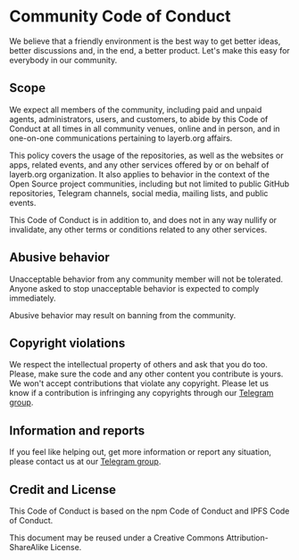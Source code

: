# Community Code of Conduct

We believe that a friendly environment is the best way to get better ideas, better discussions and, in the end, a better product. Let's make this easy for everybody in our community.


## Scope
We expect all members of the community, including paid and unpaid agents, administrators, users, and customers, to abide by this Code of Conduct at all times in all community venues, online and in person, and in one-on-one communications pertaining to layerb.org affairs.

This policy covers the usage of the repositories, as well as the websites or apps, related events, and any other services offered by or on behalf of layerb.org organization. It also applies to behavior in the context of the Open Source project communities, including but not limited to public GitHub repositories, Telegram channels, social media, mailing lists, and public events.

This Code of Conduct is in addition to, and does not in any way nullify or invalidate, any other terms or conditions related to any other services.


## Abusive behavior
Unacceptable behavior from any community member will not be tolerated. Anyone asked to stop unacceptable behavior is expected to comply immediately.

Abusive behavior may result on banning from the community.


## Copyright violations
We respect the intellectual property of others and ask that you do too. Please, make sure the code and any other content you contribute is yours. We won't accept contributions that violate any copyright. Please let us know if a contribution is infringing any copyrights through our [Telegram group](https://t.me/layer_b).


## Information and reports
If you feel like helping out, get more information or report any situation, please contact us at our [Telegram group](https://t.me/layer_b).

## Credit and License
This Code of Conduct is based on the npm Code of Conduct and IPFS Code of Conduct.

This document may be reused under a Creative Commons Attribution-ShareAlike License.
